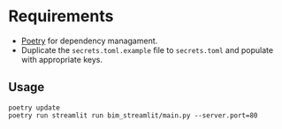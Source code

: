 # Requirements
- [Poetry](https://python-poetry.org) for dependency managament.
- Duplicate the `secrets.toml.example` file to `secrets.toml` and populate with appropriate keys.

## Usage
```
poetry update
poetry run streamlit run bim_streamlit/main.py --server.port=80
